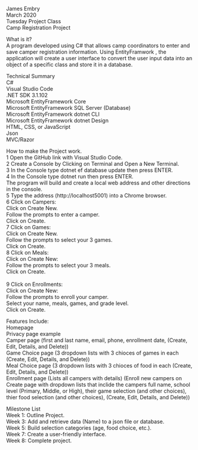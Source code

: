 James Embry <br>
March 2020 <br>
Tuesday Project Class <br>
Camp Registration Project <br>

What is it? <br>
A program developed using C# that allows camp coordinators to enter and save camper registration information.  Using EntityFramwork , the application will create a user interface to convert the user input data into an object of a specific class and store it in a database.

Technical Summary <br>
C# <br>
Visual Studio Code <br>
.NET SDK  3.1.102 <br>
Microsoft EntityFramework Core <br>
Microsoft EntityFramework SQL Server (Database) <br>
Microsoft EntityFramework dotnet CLI <br>
Microsoft EntityFramework dotnet Design <br>
HTML, CSS, or JavaScript <br>
Json <br>
MVC/Razor <br>

How to make the Project work.<br>
1 Open the GitHub link with Visual Studio Code.<br>
2 Create a Console by Clicking  on Terminal and Open a New Terminal.<br>
3 In the Console type dotnet ef database update then press ENTER.<br>
4 In the Console type dotnet run then press ENTER.<br>
The program will build and create a local web address and other directions in the console.<br>
5 Type the address (http://localhost5001) into a Chrome browser.<br>
6 Click on Campers:<br>
  Click on Create New.<br>
    Follow the prompts to enter a camper.<br>
  Click on Create.<br>
7 Click on Games:<br>
  Click on Create New.<br>
    Follow the prompts to select your 3 games.<br>
  Click on Create.<br>
8 Click on Meals:<br>
  Click on Create New:<br>
    Follow the prompts to select your 3 meals.<br>
  Click on Create.<br>    
9 Click on Enrollments:<br>
  Click on Create New:<br> 
  Follow the prompts to enroll your camper.<br>
  Select your name, meals, games, and grade level.<br>
  Click on Create.<br>


Features Include:<br>
Homepage<br>
Privacy page example<br>
Camper page (first and last name, email, phone, enrollment date, (Create, Edit, Details, and Delete))<br>
Game Choice page (3 dropdown lists with 3 chioces of games in each (Create, Edit, Details, and Delete))<br>
Meal Choice page (3 dropdown lists with 3 chioces of food in each (Create, Edit, Details, and Delete))<br>
Enrollment page (Lists all campers with details) (Enroll new campers on Create page with dropdown lists that inclide the campers full name, school level (Primary, Middle, or High), their game selection (and other choices),  thier food selection (and other choices), (Create, Edit, Details, and Delete))<br>

Milestone List <br>
Week 1: Outline Project. <br>
Week 3: Add and retrieve data (Name) to a json file or database. <br>
Week 5: Build selection categories (age, food choice, etc.). <br>
Week 7: Create a user-friendly interface. <br>
Week 8: Complete project. <br>


